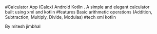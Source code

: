 #Calculator App (Calcx) Android Kotlin .
A simple and elegant calculator built using xml and kotlin
#features
Basic arithmetic operations (Addition, Subtraction, Multiply, Divide, Modulas)
#tech 
xml
kotlin

By mitesh jimbhal
